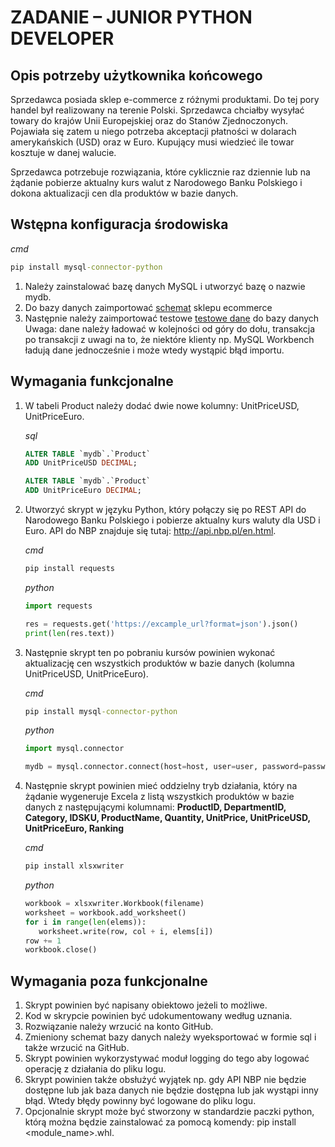 # ZADANIE – JUNIOR PYTHON DEVELOPER

## Opis potrzeby użytkownika końcowego

Sprzedawca posiada sklep e-commerce z różnymi produktami. Do tej pory handel był realizowany na
terenie Polski. Sprzedawca chciałby wysyłać towary do krajów Unii Europejskiej oraz do Stanów
Zjednoczonych. Pojawiała się zatem u niego potrzeba akceptacji płatności w dolarach amerykańskich
(USD) oraz w Euro. Kupujący musi wiedzieć ile towar kosztuje w danej walucie.

Sprzedawca potrzebuje rozwiązania, które cyklicznie raz dziennie lub na żądanie pobierze aktualny
kurs walut z Narodowego Banku Polskiego i dokona aktualizacji cen dla produktów w bazie danych.

## Wstępna konfiguracja środowiska

_cmd_

```cmd
pip install mysql-connector-python
```

1. Należy zainstalować bazę danych MySQL i utworzyć bazę o nazwie mydb.
2. Do bazy danych zaimportować [schemat](https://github.com/filipwroblewski/hawatel-junior-python-developer/blob/main/resources/schema.sql) sklepu ecommerce
3. Następnie należy zaimportować testowe [testowe dane](https://github.com/filipwroblewski/hawatel-junior-python-developer/blob/main/resources/data.sql) do bazy danych  
   Uwaga: dane należy ładować w kolejności od góry do dołu, transakcja po transakcji z uwagi
   na to, że niektóre klienty np. MySQL Workbench ładują dane jednocześnie i może wtedy
   wystąpić błąd importu.

## Wymagania funkcjonalne

1. W tabeli Product należy dodać dwie nowe
   kolumny: UnitPriceUSD, UnitPriceEuro.

   _sql_

   ```sql
   ALTER TABLE `mydb`.`Product`
   ADD UnitPriceUSD DECIMAL;

   ALTER TABLE `mydb`.`Product`
   ADD UnitPriceEuro DECIMAL;
   ```

2. Utworzyć skrypt w języku Python, który połączy się po REST API do Narodowego Banku
   Polskiego i pobierze aktualny kurs waluty dla USD i Euro. API do NBP znajduje się
   tutaj: http://api.nbp.pl/en.html.

   _cmd_

   ```cmd
   pip install requests
   ```

   _python_

   ```py
   import requests

   res = requests.get('https://excample_url?format=json').json()
   print(len(res.text))
   ```

3. Następnie skrypt ten po pobraniu kursów powinien wykonać aktualizację cen wszystkich
   produktów w bazie danych (kolumna UnitPriceUSD, UnitPriceEuro).

   _cmd_

   ```cmd
   pip install mysql-connector-python
   ```

   _python_

   ```py
   import mysql.connector

   mydb = mysql.connector.connect(host=host, user=user, password=password, database=database)
   ```

4. Następnie skrypt powinien mieć oddzielny tryb działania, który na żądanie wygeneruje
   Excela z listą wszystkich produktów w bazie danych z następującymi kolumnami: **ProductID, DepartmentID, Category, IDSKU, ProductName, Quantity, UnitPrice, UnitPriceUSD, UnitPriceEuro, Ranking**

   _cmd_

   ```cmd
   pip install xlsxwriter
   ```

   _python_

   ```py
   workbook = xlsxwriter.Workbook(filename)
   worksheet = workbook.add_worksheet()
   for i in range(len(elems)):
      worksheet.write(row, col + i, elems[i])
   row += 1
   workbook.close()
   ```

## Wymagania poza funkcjonalne

1. Skrypt powinien być napisany obiektowo jeżeli to możliwe.
2. Kod w skrypcie powinien być udokumentowany według uznania.
3. Rozwiązanie należy wrzucić na konto GitHub.
4. Zmieniony schemat bazy danych należy wyeksportować w formie sql i także wrzucić na
   GitHub.
5. Skrypt powinien wykorzystywać moduł logging do tego aby logować operację z działania do
   pliku logu.
6. Skrypt powinien także obsłużyć wyjątek np. gdy API NBP nie będzie dostępne lub jak baza
   danych nie będzie dostępna lub jak wystąpi inny błąd. Wtedy błędy powinny być logowane
   do pliku logu.
7. Opcjonalnie skrypt może być stworzony w standardzie paczki python, którą można będzie
   zainstalować za pomocą komendy: pip install <module_name>.whl.
